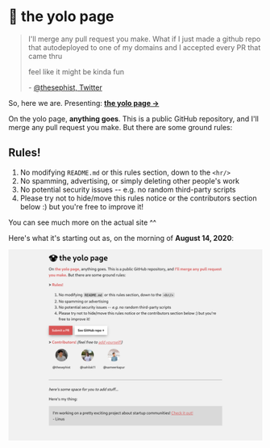 # 🤡 the yolo page

>I'll merge any pull request you make.
>What if I just made a github repo that autodeployed to one of my domains and I accepted every PR that came thru
>
>feel like it might be kinda fun
>
>\- [@thesephist, Twitter](https://twitter.com/thesephist/status/1294105336731795456)

So, here we are. Presenting: **[the yolo page →](https://thesephist.github.io/yolo/)**

On the yolo page, **anything goes**. This is a public GitHub repository, and I'll merge any pull request you make. But there are some ground rules:

## Rules!

1. No modifying `README.md` or this rules section, down to the `<hr/>`
1. No spamming, advertising, or simply deleting other people's work
1. No potential security issues -- e.g. no random third-party scripts
1. Please try not to hide/move this rules notice or the contributors section below :) but you're free to improve it!

You can see much more on the actual site ^^

Here's what it's starting out as, on the morning of **August 14, 2020**:

![Screenshot as of Aug 14](screenshot.png)
